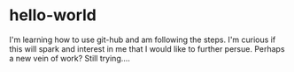 # hello-world
I'm learning how to use git-hub and am following the steps. 
I'm curious if this will spark and interest in me that I would like to further persue. Perhaps a new vein of work?
Still trying....
